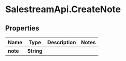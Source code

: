 # SalestreamApi.CreateNote

## Properties
Name | Type | Description | Notes
------------ | ------------- | ------------- | -------------
**note** | **String** |  | 


